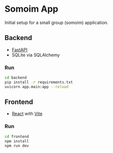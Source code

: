 # Somoim App

Initial setup for a small group (somoim) application.

## Backend

- [FastAPI](https://fastapi.tiangolo.com/)
- SQLite via SQLAlchemy

### Run

```bash
cd backend
pip install -r requirements.txt
uvicorn app.main:app --reload
```

## Frontend

- [React](https://react.dev/) with [Vite](https://vitejs.dev/)

### Run

```bash
cd frontend
npm install
npm run dev
```
